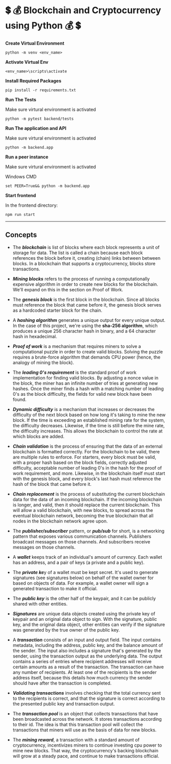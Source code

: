 # :heavy_dollar_sign: :moneybag: Blockchain and Cryptocurrency using Python :moneybag: :heavy_dollar_sign:

**Create Virtual Environment**
```
python -m venv <env_name>
```

**Activate Virtual Env**
```
<env_name>\scripts\activate
```

**Install Required Packages**
```
pip install -r requirements.txt
```

**Run The Tests**

Make sure virtural environment is activated

```
python -m pytest backend/tests
```

**Run The application and API**

Make sure virtural environment is activated

```
python -m backend.app
```

**Run a peer instance**

Make sure virtural environment is activated

Windows CMD
```
set PEER=True&& python -m backend.app
```

**Start frontend**

In the  frontend directory:

```
npm run start 
```

<hr>

## Concepts

- The ***blockchain*** is list of blocks where each block represents a unit of storage for data. The list is called a chain because each block references the block before it, creating (chain) links between between blocks. In a blockchain that supports a cryptocurrency, blocks store transactions.

- ***Mining blocks*** refers to the process of running a computationally expensive algorithm in order to create new blocks for the blockchain. We'll expand on this in the section on Proof of Work.

- The ***genesis block*** is the first block in the blockchain. Since all blocks must reference the block that came before it, the genesis block serves as a hardcoded starter block for the chain.

- A ***hashing algorithm*** generates a unique output for every unique output. In the case of this project, we're using the **sha-256 algorithm**, which produces a unique 256 character hash in binary, and a 64 character hash in hexadecimal.

- ***Proof of work*** is a mechanism that requires miners to solve a computational puzzle in order to create valid blocks. Solving the puzzle requires a brute-force algorithm that demands CPU power (hence, the analogy of mining the block).

- The ***leading 0's requirement*** is the standard proof of work implementation for finding valid blocks. By adjusting a nonce value in the block, the miner has an infinite number of tries at generating new hashes. Once the miner finds a hash with a matching number of leading 0's as the block difficulty, the fields for valid new block have been found.

- ***Dynamic difficulty*** is a mechanism that increases or decreases the difficulty of the next block based on how long it's taking to mine the new block. If the time is exceeding an established mining rate for the system, the difficulty decreases. Likewise, if the time is still before the mine rate, the difficulty increases. This allows the blockchain to control the rate at which blocks are added.

- ***Chain validation*** is the process of ensuring that the data of an external blockchain is formatted correctly. For the blockchain to be valid, there are multiple rules to enforce. For starters, every block must be valid, with a proper hash based on the block fields, correctly adjusted difficulty, acceptable number of leading 0's in the hash for the proof of work requirement, and more. Likewise, in the blockchain itself must start with the genesis block, and every block's last hash must reference the hash of the block that came before it.

- ***Chain replacement*** is the process of substituting the current blockchain data for the data of an incoming blockchain. If the incoming blockchain is longer, and valid, then it should replace the current blockchain. This will allow a valid blockchain, with new blocks, to spread across the eventual blockchain network, becoming the true blockchain that all nodes in the blockchain network agree upon.

- The ***publisher/subscriber*** pattern, or ***pub/sub*** for short, is a networking pattern that exposes various communication channels. Publishers broadcast messages on those channels. And subscribers receive messages on those channels.

- A ***wallet*** keeps track of an individual's amount of currency. Each wallet has an address, and a pair of keys (a private and a public key).

- The ***private ke***y of a wallet must be kept secret. It's used to generate signatures (see signatures below) on behalf of the wallet owner for based on objects of data. For example, a wallet owner will sign a generated transaction to make it official.

- The ***public key*** is the other half of the keypair, and it can be publicly shared with other entities.

- ***Signatures*** are unique data objects created using the private key of keypair and an original data object to sign. With the signature, public key, and the original data object, other entities can verify if the signature was generated by the true owner of the public key.

- A ***transaction*** consists of an input and output field. The input contains metadata, including the address, public key, and the balance amount of the sender. The input also includes a signature that's generated by the sender, using the transaction output as the underlying data. The output contains a series of entries where recipient addresses will receive certain amounts as a result of the transaction. The transaction can have any number of recipients. At least one of the recipients is the sender address itself, because this details how much currency the sender should have after the transaction is completed.

- ***Validating transactions*** involves checking that the total currency sent to the recipients is correct, and that the signature is correct according to the presented public key and transaction output.

- The ***transaction pool*** is an object that collects transactions that have been broadcasted across the network. It stores transactions according to their id. The idea is that this transaction pool will collect the transactions that miners will use as the basis of data for new blocks.

- The ***mining reward***, a transaction with a standard amount of cryptocurrency, incentivizes miners to continue investing cpu power to mine new blocks. That way, the cryptocurrency's backing blockchain will grow at a steady pace, and continue to make transactions official.